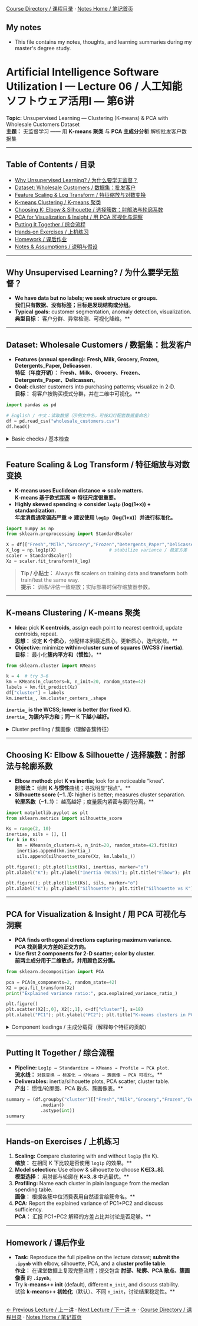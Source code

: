 [Course Directory / 课程目录](./README.md#toc) · [Notes Home / 笔记首页](./README.md)

## My notes
- This file contains my notes, thoughts, and learning summaries during my master's degree study.

# Artificial Intelligence Software Utilization I — Lecture 06 / 人工知能ソフトウェア活用Ⅰ — 第6讲
**Topic:** Unsupervised Learning — Clustering (K‑means) & PCA with Wholesale Customers Dataset  
**主题：** 无监督学习 —— 用 **K‑means 聚类** 与 **PCA 主成分分析** 解析批发客户数据集

---

## Table of Contents / 目录
- [Why Unsupervised Learning? / 为什么要学无监督？](#why-unsupervised-learning--为什么要学无监督)
- [Dataset: Wholesale Customers / 数据集：批发客户](#dataset-wholesale-customers--数据集批发客户)
- [Feature Scaling & Log Transform / 特征缩放与对数变换](#feature-scaling--log-transform--特征缩放与对数变换)
- [K‑means Clustering / K‑means 聚类](#kmeans-clustering--kmeans-聚类)
- [Choosing K: Elbow & Silhouette / 选择簇数：肘部法与轮廓系数](#choosing-k-elbow--silhouette--选择簇数肘部法与轮廓系数)
- [PCA for Visualization & Insight / 用 PCA 可视化与洞察](#pca-for-visualization--insight--用-pca-可视化与洞察)
- [Putting It Together / 综合流程](#putting-it-together--综合流程)
- [Hands‑on Exercises / 上机练习](#handson-exercises--上机练习)
- [Homework / 课后作业](#homework--课后作业)
- [Notes & Assumptions / 说明与假设](#notes--assumptions--说明与假设)

---

## Why Unsupervised Learning? / 为什么要学无监督？
- **We have data but no labels; we seek structure or groups.**  
**我们只有数据、没有标签；目标是发现结构或分组。**
- **Typical goals:** customer segmentation, anomaly detection, visualization.  
**典型目标：** 客户分群、异常检测、可视化降维。**

---

## Dataset: Wholesale Customers / 数据集：批发客户
- **Features (annual spending):** **Fresh, Milk, Grocery, Frozen, Detergents_Paper, Delicassen**.   
**特征（年度开销）：** **Fresh、Milk、Grocery、Frozen、Detergents_Paper、Delicassen**。 
- **Goal:** cluster customers into purchasing patterns; visualize in 2‑D.  
**目标：** 将客户按购买模式分群，并在二维中可视化。**

```python
import pandas as pd

# English / 中文：读取数据（示例文件名，可按幻灯配套数据重命名）
df = pd.read_csv("wholesale_customers.csv")
df.head()
```

<details><summary>Basic checks / 基本检查</summary>

```python
df.info()                  # dtypes & missing / 类型与缺失
df.describe()              # quick stats / 统计摘要
df.isna().mean()           # missing ratio / 缺失占比
```
**Ensure numeric types and reasonable ranges.**  
**确保类型为数值且范围合理。**
</details>

---

## Feature Scaling & Log Transform / 特征缩放与对数变换
- **K‑means uses Euclidean distance ⇒ scale matters.**  
**K‑means 基于欧式距离 ⇒ 特征尺度很重要。**
- **Highly skewed spending ⇒ consider `log1p` (log(1+x)) + standardization.**  
**年度消费通常偏态严重 ⇒ 建议使用 `log1p`（log(1+x)）并进行标准化。**

```python
import numpy as np
from sklearn.preprocessing import StandardScaler

X = df[["Fresh","Milk","Grocery","Frozen","Detergents_Paper","Delicassen"]].copy()
X_log = np.log1p(X)                    # stabilize variance / 稳定方差
scaler = StandardScaler()
Xz = scaler.fit_transform(X_log)
```

> **Tip / 小贴士：** Always **fit** scalers on training data and **transform** both train/test the same way.  
> **提示：** 训练/评估一致缩放；实际部署时保存缩放器参数。

---

## K‑means Clustering / K‑means 聚类
- **Idea:** pick **K centroids**, assign each point to nearest centroid, update centroids, repeat.  
**思想：** 设定 **K 个质心**，分配样本到最近质心，更新质心，迭代收敛。**
- **Objective:** minimize **within‑cluster sum of squares (WCSS / inertia)**.  
**目标：** 最小化**簇内平方和（惯性）**。**

```python
from sklearn.cluster import KMeans

k = 4  # try 3–6
km = KMeans(n_clusters=k, n_init=20, random_state=42)
labels = km.fit_predict(Xz)
df["cluster"] = labels
km.inertia_, km.cluster_centers_.shape
```
**`inertia_` is the WCSS; lower is better (for fixed K).**  
**`inertia_` 为簇内平方和；同一 K 下越小越好。**

<details><summary>Cluster profiling / 簇画像（理解各簇特征）</summary>

```python
# inverse transform to original scale (median to resist skew)
centers_z = km.cluster_centers_
centers_log = scaler.inverse_transform(centers_z)   # back to log-space
centers = np.expm1(centers_log)                     # back to original
cluster_profile = pd.DataFrame(centers, columns=X.columns)
cluster_profile.round(0)
```
**Interpret spending levels by cluster to name segments (e.g., “Grocery‑heavy”).**  
**根据各簇的消费结构给出命名（如“日配重度”“生鲜导向”）。**
</details>

---

## Choosing K: Elbow & Silhouette / 选择簇数：肘部法与轮廓系数
- **Elbow method:** plot **K vs inertia**; look for a noticeable “knee”.  
**肘部法：** 绘制 **K 与惯性**曲线；寻找明显“拐点”。**
- **Silhouette score (−1..1):** higher is better; measures cluster separation.  
**轮廓系数（−1..1）：** 越高越好；度量簇内紧密与簇间分离。**

```python
import matplotlib.pyplot as plt
from sklearn.metrics import silhouette_score

Ks = range(2, 10)
inertias, sils = [], []
for k in Ks:
    km = KMeans(n_clusters=k, n_init=20, random_state=42).fit(Xz)
    inertias.append(km.inertia_)
    sils.append(silhouette_score(Xz, km.labels_))

plt.figure(); plt.plot(list(Ks), inertias, marker="o")
plt.xlabel("K"); plt.ylabel("Inertia (WCSS)"); plt.title("Elbow"); plt.show()

plt.figure(); plt.plot(list(Ks), sils, marker="o")
plt.xlabel("K"); plt.ylabel("Silhouette"); plt.title("Silhouette vs K"); plt.show()
```

---

## PCA for Visualization & Insight / 用 PCA 可视化与洞察
- **PCA finds orthogonal directions capturing maximum variance.**  
**PCA 找到最大方差的正交方向。**
- **Use first 2 components for 2‑D scatter; color by cluster.**  
**前两主成分用于二维散点，并用颜色区分簇。**

```python
from sklearn.decomposition import PCA

pca = PCA(n_components=2, random_state=42)
X2 = pca.fit_transform(Xz)
print("Explained variance ratio:", pca.explained_variance_ratio_)

plt.figure()
plt.scatter(X2[:,0], X2[:,1], c=df["cluster"], s=18)
plt.xlabel("PC1"); plt.ylabel("PC2"); plt.title("K-means clusters in PCA space"); plt.show()
```

<details><summary>Component loadings / 主成分载荷（解释每个特征的贡献）</summary>

```python
loadings = pd.DataFrame(pca.components_.T,
                        index=X.columns, columns=["PC1","PC2"])
loadings.sort_values("PC1", ascending=False)
```
**Large absolute loadings indicate features defining each PC.**  
**载荷绝对值大说明该特征对该主成分贡献大。**
</details>

---

## Putting It Together / 综合流程
- **Pipeline:** `Log1p → Standardize → KMeans → Profile → PCA plot`.  
**流水线：** `对数变换 → 标准化 → KMeans → 簇画像 → PCA 可视化`。**
- **Deliverables:** inertia/silhouette plots, PCA scatter, cluster table.  
**产出：** 惯性/轮廓图、PCA 散点、簇画像表。**

```python
summary = (df.groupby("cluster")[["Fresh","Milk","Grocery","Frozen","Detergents_Paper","Delicassen"]]
             .median()
             .astype(int))
summary
```

---

## Hands‑on Exercises / 上机练习
1. **Scaling:** Compare clustering with and without `log1p` (fix K).  
**缩放：** 在相同 K 下比较是否使用 `log1p` 的效果。**
2. **Model selection:** Use elbow & silhouette to choose **K∈[3..8]**.  
**模型选择：** 用肘部与轮廓在 **K=3..8** 中选最优。**
3. **Profiling:** Name each cluster in plain language from the median spending table.  
**画像：** 根据各簇中位消费表用自然语言给簇命名。**
4. **PCA:** Report the explained variance of PC1+PC2 and discuss sufficiency.  
**PCA：** 汇报 PC1+PC2 解释的方差占比并讨论是否足够。**

---

## Homework / 课后作业
- **Task:** Reproduce the full pipeline on the lecture dataset; **submit the `.ipynb`** with elbow, silhouette, PCA, and a **cluster profile table**.   
**作业：** 在课堂数据上复现完整流程；提交包含 **肘部、轮廓、PCA 散点、簇画像表** 的 **`.ipynb`**。 
- Try **k‑means++ init** (default), different `n_init`, and discuss stability.  
试验 **k‑means++ 初始化**（默认）、不同 `n_init`，讨论结果稳定性。**

<h2></h2>

[← Previous Lecture / 上一讲](./lecture05.md) · [Next Lecture / 下一讲 →](./lecture07.md) · [Course Directory / 课程目录](./README.md#toc) · [Notes Home / 笔记首页](./README.md)
